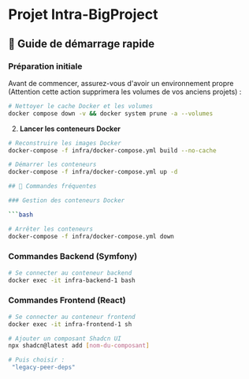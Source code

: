 # Projet Intra-BigProject

## 🚀 Guide de démarrage rapide

### Préparation initiale

Avant de commencer, assurez-vous d'avoir un environnement propre (Attention cette action supprimera les volumes de vos anciens projets) :

```bash
# Nettoyer le cache Docker et les volumes
docker compose down -v && docker system prune -a --volumes

```

2. **Lancer les conteneurs Docker**

```bash
# Reconstruire les images Docker
docker-compose -f infra/docker-compose.yml build --no-cache

# Démarrer les conteneurs
docker-compose -f infra/docker-compose.yml up -d

## 📝 Commandes fréquentes

### Gestion des conteneurs Docker

```bash

# Arrêter les conteneurs
docker-compose -f infra/docker-compose.yml down
```

### Commandes Backend (Symfony)

```bash
# Se connecter au conteneur backend
docker exec -it infra-backend-1 bash
```

### Commandes Frontend (React)

```bash
# Se connecter au conteneur frontend
docker exec -it infra-frontend-1 sh

# Ajouter un composant Shadcn UI
npx shadcn@latest add [nom-du-composant] 

# Puis choisir :
 "legacy-peer-deps"
```